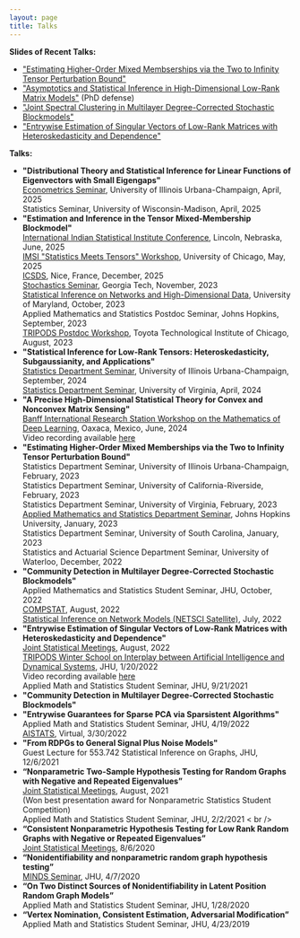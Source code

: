 ```yaml
---
layout: page
title: Talks
---
```

<b>Slides of Recent Talks:</b>
<ul>
<li><a href = "{{ BASE_PATH }}/assets/tensors.pdf">"Estimating Higher-Order Mixed Membserships via the Two to Infinity Tensor Perturbation Bound"</a></li>
<li><a href = "{{ BASE_PATH }}/assets/defense.pdf">"Asymptotics and Statistical Inference in High-Dimensional Low-Rank Matrix Models"</a> (PhD defense)</li>
<li><a href = "{{ BASE_PATH }}/assets/multilayerDCSBM.pdf">"Joint Spectral Clustering in Multilayer Degree-Corrected Stochastic Blockmodels"</a></li>
<li><a href = "{{ BASE_PATH }}/assets/entrywise.pdf">"Entrywise Estimation of Singular Vectors of Low-Rank Matrices with Heteroskedasticity and Dependence"</a></li>
</ul>

<b>Talks:</b>
<ul>
<li><b>"Distributional Theory and Statistical Inference for Linear Functions of Eigenvectors with Small Eigengaps"</b><br />
<a href = "">Econometrics Seminar</a>, University of Illinois Urbana-Champaign, April, 2025<br />
Statistics Seminar, University of Wisconsin-Madison, April, 2025<br />
</li>
<li><b>"Estimation and Inference in the Tensor Mixed-Membership Blockmodel"</b><br />
<a href = "https://www.intindstat.org/conference2025/index">International Indian Statistical Institute Conference</a>, Lincoln, Nebraska, June, 2025<br />
<a href = "https://www.imsi.institute/activities/statistics-meets-tensors/">IMSI "Statistics Meets Tensors" Workshop</a>,  University of Chicago, May, 2025<br />
<a href = "https://sites.google.com/view/ims-icsds2025/">ICSDS</a>, Nice, France, December, 2025 <br />
<a href = "https://math.gatech.edu/seminars-colloquia/series/stochastics-seminar/joshua-agterberg-20231102">Stochastics Seminar</a>, Georgia Tech, November, 2023<br/>
<a href = "https://brinmrc.umd.edu/programs/workshops/fall23/fall23-workshop-statistics.html">Statistical Inference on Networks and High-Dimensional Data</a>, University of Maryland, October, 2023<br/>
Applied Mathematics and Statistics Postdoc Seminar, Johns Hopkins, September, 2023<br/>
<a href = "https://sites.google.com/view/tripods-postdoc-workshop/home?authuser=0">TRIPODS Postdoc Workshop</a>, Toyota Technological Institute of Chicago, August, 2023<br/>
</li>
<li><b>"Statistical Inference for Low-Rank Tensors: Heteroskedasticity, Subgaussianity, and Applications"</b><br />
<a href = "https://calendars.illinois.edu/detail/1439?eventId=33501616">Statistics Department Seminar</a>, University of Illinois Urbana-Champaign, September, 2024<br />
<a href = "https://statistics.as.virginia.edu/scheduled-colloquia">Statistics Department Seminar</a>, University of Virginia, April, 2024<br/>
</li>
<li><b>"A Precise High-Dimensional Statistical Theory for Convex and Nonconvex Matrix Sensing"</b><br />
<a href = "https://www.birs.ca/events/2024/5-day-workshops/24w5297">Banff International Research Station Workshop on the Mathematics of Deep Learning</a>, Oaxaca, Mexico, June, 2024<br/>
Video recording available <a href = "https://www.birs.ca/events/2024/5-day-workshops/24w5297/videos/watch/202406101430-Agterberg.html">here</a><br />
</li>
<li><b>"Estimating Higher-Order Mixed Memberships via the Two to Infinity Tensor Perturbation Bound"</b><br />
Statistics Department Seminar, University of Illinois Urbana-Champaign, February, 2023<br/>
Statistics Department Seminar, University of California-Riverside, February, 2023<br/>
Statistics Department Seminar, University of Virginia, February, 2023<br/>
<a href = "https://engineering.jhu.edu/ams/event/ams-weekly-seminar-phd-candidate-joshua-agterberg/">Applied Mathematics and Statistics Department Seminar</a>, Johns Hopkins University, January, 2023<br/>
Statistics Department Seminar, University of South Carolina, January, 2023<br/>
Statistics and Actuarial Science Department Seminar, University of Waterloo, December, 2022<br/>
<li><b>"Community Detection in Multilayer Degree-Corrected Stochastic Blockmodels"</b><br />
Applied Mathematics and Statistics Student Seminar, JHU, October, 2022<br/>
<a href = "http://www.compstat2022.org/">COMPSTAT</a>, August, 2022<br/>
<a href = "https://sinm.network/">Statistical Inference on Network Models (NETSCI Satellite)</a>, July, 2022<br/>
</li>
<li><b>"Entrywise Estimation of Singular Vectors of Low-Rank Matrices with Heteroskedasticity and Dependence"</b><br />
<a href = "https://ww2.amstat.org/meetings/jsm/2022/onlineprogram/AbstractDetails.cfm?abstractid=323612">Joint Statistical Meetings</a>, August, 2022 <br/>
<a href = "https://www.minds.jhu.edu/2022-tripods-winter-school-workshop-on-interplay-between-machine-learning-and-dynamical-systems/">TRIPODS Winter School on Interplay between Artificial Intelligence and Dynamical Systems</a>, JHU, 1/20/2022<br />
Video recording available <a href = "https://www.youtube.com/watch?v=2E0Oyt0tA50&ab_channel=JHUMathematicalInstituteforDataScience">here</a> <br />
Applied Math and Statistics Student Seminar, JHU, 9/21/2021 <br />
</li>
<li><b>"Community Detection in Multilayer Degree-Corrected Stochastic Blockmodels"</b><br />
</li>
<li><b>"Entrywise Guarantees for Sparse PCA via Sparsistent Algorithms"</b><br />
Applied Math and Statistics Student Seminar, JHU, 4/19/2022<br />
<a href = "../assets/sparse_PCA_poster.png">AISTATS</a>, Virtual, 3/30/2022
</li>
<li><b>"From RDPGs to General Signal Plus Noise Models"</b><br />
Guest Lecture for 553.742 Statistical Inference on Graphs, JHU, 12/6/2021
</li>
<li><b>“Nonparametric Two-Sample Hypothesis Testing for Random Graphs with Negative and Repeated Eigenvalues”</b><br />
<a href="https://ww2.amstat.org/meetings/jsm/2021/onlineprogram/AbstractDetails.cfm?abstractid=317274">Joint Statistical Meetings</a>, August, 2021 <br />
(Won best presentation award for Nonparametric Statistics Student Competition) <br />
Applied Math and Statistics Student Seminar, JHU, 2/2/2021 < br />
</li>
<li><b>“Consistent Nonparametric Hypothesis Testing for Low Rank Random Graphs with Negative or Repeated Eigenvalues”</b> <br />
<a href = "https://ww2.amstat.org/meetings/jsm/2020/onlineprogram/AbstractDetails.cfm?abstractid=312498">Joint Statistical Meetings</a>, 8/6/2020
</li>
<li><b>“Nonidentifiability and nonparametric random graph hypothesis testing”</b><br />
<a href = "https://www.minds.jhu.edu/event/joshua-agterberg-nonidentifiability-and-nonparametric-random-graph-hypothesis-testing/">MINDS Seminar</a>, JHU, 4/7/2020
</li>
<li><b>“On Two Distinct Sources of Nonidentifiability in Latent Position Random Graph Models”</b><br />
 Applied Math and Statistics Student Seminar, JHU, 1/28/2020
</li>
<li><b>“Vertex Nomination, Consistent Estimation, Adversarial Modification”</b><br />
Applied Math and Statistics Student Seminar, JHU, 4/23/2019
</li>
</ul>
 
